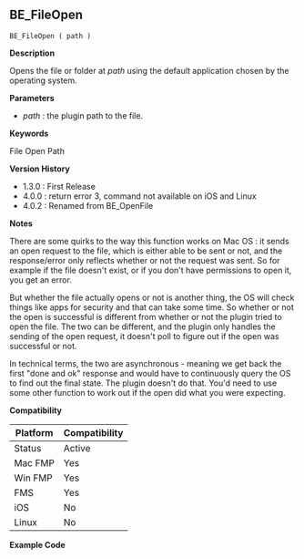 ## BE_FileOpen

    BE_FileOpen ( path )

**Description**  

Opens the file or folder at *path* using the default application chosen by the operating system.

**Parameters**

* *path* : the plugin path to the file.

**Keywords**  

File Open Path

**Version History**

* 1.3.0 : First Release
* 4.0.0 : return error 3, command not available on iOS and Linux
* 4.0.2 : Renamed from BE_OpenFile

**Notes**

There are some quirks to the way this function works on Mac OS : it sends an open request to the file, which is either able to be sent or not, and the response/error only reflects whether or not the request was sent. So for example if the file doesn't exist, or if you don't have permissions to open it, you get an error.

But whether the file actually opens or not is another thing, the OS will check things like apps for security and that can take some time. So whether or not the open is successful is different from whether or not the plugin tried to open the file. The two can be different, and the plugin only handles the sending of the open request, it doesn't poll to figure out if the open was successful or not.

In technical terms, the two are asynchronous - meaning we get back the first "done and ok" response and would have to continuously query the OS to find out the final state. The plugin doesn't do that. You'd need to use some other function to work out if the open did what you were expecting.

**Compatibility** 

| Platform | Compatibility |
|-----------|-----------|
| Status | Active |  
| Mac FMP | Yes  |  
| Win FMP | Yes  |  
| FMS | Yes  |  
| iOS | No  |  
| Linux | No  |  

**Example Code**

